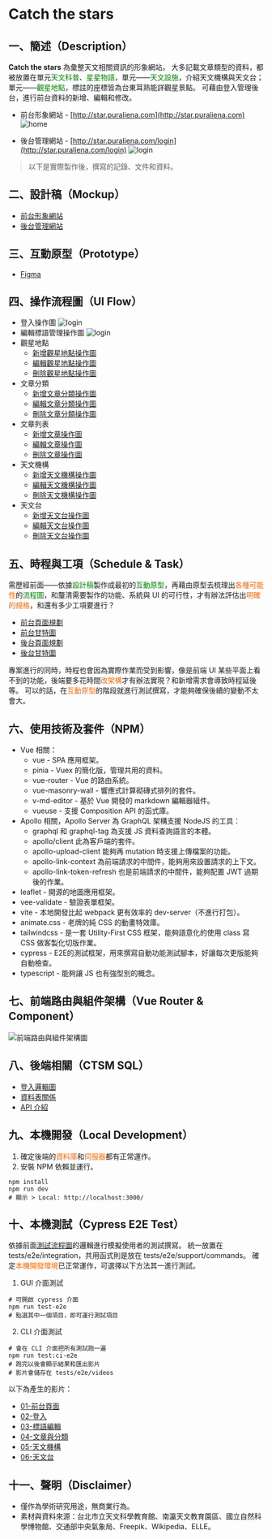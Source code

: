 # Catch the stars

## 一、簡述（Description）

**Catch the stars** 為彙整天文相關資訊的形象網站。
大多記載文章類型的資料，都被放置在單元<font color=#008000>天文科普</font>、<font color=#008000>星星物語</font>，單元——<font color=#008000>天文設施</font>，介紹天文機構與天文台；單元——<font color=#008000>觀星地點</font>，標註的座標皆為台東耳熟能詳觀星景點。
可藉由登入管理後台，進行前台資料的新增、編輯和修改。

- 前台形象網站 - [http://star.puraliena.com](http://star.puraliena.com)
![home](https://raw.githubusercontent.com/a131381568/catching-the-star-master/main/doc/images/06-fontend-home.jpg)

- 後台管理網站 - [http://star.puraliena.com/login](http://star.puraliena.com/login)
![login](https://raw.githubusercontent.com/a131381568/catching-the-star-master/main/doc/images/07-admin-home.jpg)

> 以下是實際製作後，撰寫的記錄、文件和資料。


## 二、設計稿（Mockup）
- [前台形象網站](https://www.behance.net/gallery/143701077/Catch-the-starts-Frontend)
- [後台管理網站](https://www.behance.net/gallery/143703311/Catch-the-starts-Admin)


## 三、互動原型（Prototype）
- [Figma](https://www.figma.com/proto/CJZnislU95GzNWrhISxrqH/ctsm-frontend?node-id=0%3A3&scaling=scale-down&page-id=0%3A1&starting-point-node-id=0%3A3)


## 四、操作流程圖（UI Flow）
- 登入操作圖
![login](https://raw.githubusercontent.com/a131381568/catching-the-star-master/main/doc/images/02-login-flow.gif)
- 編輯標語管理操作圖
![login](https://raw.githubusercontent.com/a131381568/catching-the-star-master/main/doc/images/05-about-edit-flow.gif)
- 觀星地點
  + [新增觀星地點操作圖](https://whimsical.com/MeP6apkTk96bNkk7npKp8g)
  + [編輯觀星地點操作圖](https://whimsical.com/BtE268F5MHSR2yqgsUhRHG)
  + [刪除觀星地點操作圖](https://whimsical.com/FMeregBV1yHQfH8VteifS3)
- 文章分類
  + [新增文章分類操作圖](https://whimsical.com/LzTEoYDcaQBSkHvnXqyG7R)
  + [編輯文章分類操作圖](https://whimsical.com/T3zfjywRo4F6J1uo1ARZKo)
  + [刪除文章分類操作圖](https://whimsical.com/TLedgNSZCJvNrkxuL2hgzn)
- 文章列表
  + [新增文章操作圖](https://whimsical.com/5qCvrSv7NrwkuBpyXiZpoT)
  + [編輯文章操作圖](https://whimsical.com/YXvcXUgaat6jDXDK1j8Lj)
  + [刪除文章操作圖](https://whimsical.com/VPMsHu43vUZumgo3J15Tmv)
- 天文機構
  + [新增天文機構操作圖](https://whimsical.com/JhkcyNUZD27yVgy83XL6wg)
  + [編輯天文機構操作圖](https://whimsical.com/CKu22xZPD5Lfz3x1bVBnKy)
  + [刪除天文機構操作圖](https://whimsical.com/6Yhj5RTbnvuW98zDQXWKnU)
- 天文台
  + [新增天文台操作圖](https://whimsical.com/Mb8RVarFm1cv451EoWtY5D)
  + [編輯天文台操作圖](https://whimsical.com/Y76tAqnCozfF94NvbP6ro3)
  + [刪除天文台操作圖](https://whimsical.com/8S8iDonqA3wjpViGe3pzMz)


## 五、時程與工項（Schedule & Task）
需歷經前面——依據<font color=#008000>設計稿</font>製作成最初的<font color=#008000>互動原型</font>，再藉由原型去梳理出<font color=#FF6600>各種可能性</font>的<font color=#008000>流程圖</font>，和釐清需要製作的功能、系統與 UI 的可行性，才有辦法評估出<font color=#FF6600>明確的規格</font>，和還有多少工項要進行？
- [前台頁面規劃](https://ripple-dust-d2f.notion.site/23865d946d094a8a8bfbe99f791552b4?v=9da1d0522d0749199705f201fc0d4b6f)
- [前台甘特圖](https://www.notion.so/Catching-the-Star-a2ad827a07f64c2ba69ac138e90ab4e6)
- [後台頁面規劃](https://ripple-dust-d2f.notion.site/3fb36641815641838a121097fb6c23b8?v=1b3fdd07eded4149a56eef7524ded4a7)
- [後台甘特圖](https://www.notion.so/Catching-the-Star-c488452269b54603b5af18206f341b14)

專案進行的同時，時程也會因為實際作業而受到影響，像是前端 UI 某些平面上看不到的功能，後端要多花時間<font color=#FF6600>改架構</font>才有辦法實現？和新增需求會導致時程延後等。
可以的話，在<font color=#FF6600>互動原型</font>的階段就進行測試撰寫，才能夠確保後續的變動不太會大。

## 六、使用技術及套件（NPM）
- Vue 相關：
  + vue - SPA 應用框架。
  + pinia - Vuex 的簡化版，管理共用的資料。
  + vue-router - Vue 的路由系統。
  + vue-masonry-wall - 響應式計算砌磚式排列的套件。
  + v-md-editor - 基於 Vue 開發的 markdown 編輯器組件。
  + vueuse - 支援 Composition API 的函式庫。
- Apollo 相關，Apollo Server 為 GraphQL 架構支援 NodeJS 的工具：
  + graphql 和 graphql-tag 為支援 JS 資料查詢語言的本體。  
  + apollo/client 此為客戶端的套件。
  + apollo-upload-client 能夠再 mutation 時支援上傳檔案的功能。
  + apollo-link-context 為前端請求的中間件，能夠用來設置請求的上下文。
  + apollo-link-token-refresh 也是前端請求的中間件，能夠配置 JWT 過期後的作業。
- leaflet - 開源的地圖應用框架。
- vee-validate - 驗證表單框架。
- vite - 本地開發比起 webpack 更有效率的 dev-server（不進行打包）。
- animate.css - 老牌的純 CSS 的動畫特效庫。
- tailwindcss - 是一套 Utility-First CSS 框架，能夠語意化的使用 class 寫 CSS 做客製化切版作業。
- cypress - E2E的測試框架，用來撰寫自動功能測試腳本，好讓每次更版能夠自動檢查。
- typescript - 能夠讓 JS 也有強型別的概念。

## 七、前端路由與組件架構（Vue Router & Component）
![前端路由與組件架構圖](https://raw.githubusercontent.com/a131381568/catching-the-star-master/main/doc/images/03-vue-route-and-component.gif)

## 八、後端相關（CTSM SQL）
- [登入邏輯圖](https://github.com/a131381568/ctsm-sql#%E4%B8%89%E7%99%BB%E5%85%A5%E9%82%8F%E8%BC%AF%E5%9C%96)
- [資料表關係](https://github.com/a131381568/ctsm-sql#%E5%9B%9B%E8%B3%87%E6%96%99%E8%A1%A8%E9%97%9C%E4%BF%82)
- [API 介紹](https://github.com/a131381568/ctsm-sql#%E4%BA%94%E6%9C%AC%E6%A9%9F%E9%96%8B%E7%99%BC-apollo-server-api)

## 九、本機開發（Local Development）
1. 確定後端的<font color=#FF6600>資料庫</font>和<font color=#FF6600>伺服器</font>都有正常運作。
2. 安裝 NPM 依賴並運行。
```shell
npm install
npm run dev
# 顯示 > Local: http://localhost:3000/
```

## 十、本機測試（Cypress E2E Test）
依據前面[測試流程圖](https://github.com/a131381568/catching-the-star-master#%E5%9B%9B%E6%93%8D%E4%BD%9C%E6%B5%81%E7%A8%8B%E5%9C%96ui-flow)的邏輯進行模擬使用者的測試撰寫。
統一放置在 tests/e2e/integration，共用函式則是放在 tests/e2e/support/commands。
確定<font color=#FF6600>本機開發環境</font>已正常運作，可選擇以下方法其一進行測試。

1. GUI 介面測試
```shell
# 可開啟 cypress 介面
npm run test-e2e
# 點選其中一個項目，即可運行測試項目
```

2. CLI 介面測試
```shell
# 會在 CLI 介面把所有測試跑一遍 
npm run test:ci-e2e
# 跑完以後會顯示結果和匯出影片
# 影片會儲存在 tests/e2e/videos
```

以下為產生的影片：
- [01-前台頁面](https://youtu.be/8SeV5otKlAM)
- [02-登入](https://youtu.be/ibhCylahSeM)
- [03-標語編輯](https://youtu.be/ILKQI3LQmmk)
- [04-文章與分類](https://youtu.be/eeA_EC3DlVs)
- [05-天文機構](https://youtu.be/rwFgq2ughyQ)
- [06-天文台](https://youtu.be/1xzfv2aCuo4)

## 十一、聲明（Disclaimer）
- 僅作為學術研究用途，無商業行為。
- 素材與資料來源：台北市立天文科學教育館、南瀛天文教育園區、國立自然科學博物館、交通部中央氣象局、Freepik、Wikipedia、ELLE。